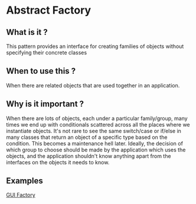 Abstract Factory
================

## What is it ?
This pattern provides an interface for creating families of objects without specifying their concrete classes

## When to use this ?
When there are related objects that are used together in an application.

## Why is it important ?
When there are lots of objects, each under a particular family/group, many times we end up with
conditionals scattered across all the places where we instantiate objects. It's not rare to see the
same switch/case or if/else in many classes that return an object of a specific type based on the condition.
This becomes a maintenance hell later.
Ideally, the decision of which group to choose should be made by the application which uses the objects,
and the application shouldn't know anything apart from the interfaces on the objects it needs to know.

## Examples
[GUI Factory](http://rubydoc.info/github/emilsoman/design-patterns-ruby/master/frames)
